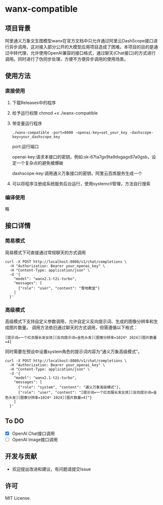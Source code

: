 # wanx-compatible
## 项目背景
阿里通义万象文生图模型wanx在官方文档中只允许通过阿里云DashScope接口进行异步调用，这对接入部分公开的大模型应用项目造成了困难。本项目的目的是通过中转代理，允许使用OpenAI兼容的接口格式，通过聊天(Chat接口)的方式进行调用。同时进行了伪同步处理，方便不方便异步调用的使用场景。

## 使用方法
### 直接使用
1. 下载Releases中的程序
2. 给予运行权限 chmod +x ./wanx-compatible
3. 带变量运行程序
   
   `./wanx-compatible -port=8080 -openai-key=set_your_key -dashscope-key=your_dashscope_key`
   
   port:运行端口
   
   openai-key:请求本接口的密钥，例如:sk-67ta7gx9ta9dxgagx87a0gsb，设定一个复杂点的避免被爆破
   
   dashscope-key:调用通义万象接口的密钥，阿里云百炼服务生成一个
5. 可以将程序注册成系统服务后台运行，使用systemctl管理，方法自行搜索
### 编译使用
略

## 接口详情
### 简易模式
简易模式下可直接通过常规聊天的方式调用
```
curl -X POST http://localhost:8080/v1/chat/completions \
  -H "Authorization: Bearer your_openai_key" \
  -H "Content-Type: application/json" \
  -d '{
    "model": "wanx2.1-t2i-turbo",
    "messages": [
      {"role": "user", "content": "雪地教堂"}
    ]
  }'
```
### 高级模式
高级模式下支持自定义参数调用，允许自定义反向提示词、生成的图像分辨率和生成图片数量。
调用方法依旧通过聊天的方式调用，但需遵循以下格式：

`[提示词=一个红衣服长发女孩][反向提示词=金色头发][图像分辨率=1024* 1024][图片数量=4]`

同时需要在预设中设置system角色的提示词内容为“通义万象高级模式”。
```
curl -X POST http://localhost:8080/v1/chat/completions \
  -H "Authorization: Bearer your_openai_key" \
  -H "Content-Type: application/json" \
  -d '{
    "model": "wanx2.1-t2i-turbo",
    "messages": [
      {"role": "system", "content": "通义万象高级模式"},
      {"role": "user", "content": "[提示词=一个红衣服长发女孩][反向提示词=金色头发][图像分辨率=1024* 1024][图片数量=4]"}
    ]
  }'
```

## To DO
- [x] OpenAI Chat接口调用
- [ ] OpenAI Image接口调用

## 开发与贡献
* 欢迎提出改进和建议，有问题请提交Issue

## 许可
MIT License.
